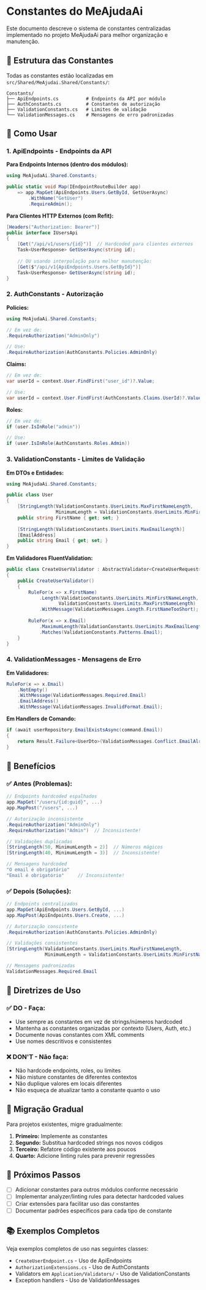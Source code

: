 # Constantes do MeAjudaAi

Este documento descreve o sistema de constantes centralizadas implementado no projeto MeAjudaAi para melhor organização e manutenção.

## 📁 Estrutura das Constantes

Todas as constantes estão localizadas em `src/Shared/MeAjudai.Shared/Constants/`:

```
Constants/
├── ApiEndpoints.cs          # Endpoints da API por módulo
├── AuthConstants.cs         # Constantes de autorização
├── ValidationConstants.cs   # Limites de validação
└── ValidationMessages.cs    # Mensagens de erro padronizadas
```

## 🚀 Como Usar

### 1. ApiEndpoints - Endpoints da API

**Para Endpoints Internos (dentro dos módulos):**

```csharp
using MeAjudaAi.Shared.Constants;

public static void Map(IEndpointRouteBuilder app)
    => app.MapGet(ApiEndpoints.Users.GetById, GetUserAsync)
        .WithName("GetUser")
        .RequireAdmin();
```

**Para Clientes HTTP Externos (com Refit):**

```csharp
[Headers("Authorization: Bearer")]
public interface IUsersApi
{
    [Get("/api/v1/users/{id}")]  // Hardcoded para clientes externos
    Task<UserResponse> GetUserAsync(string id);
    
    // OU usando interpolação para melhor manutenção:
    [Get($"/api/v1{ApiEndpoints.Users.GetById}")]
    Task<UserResponse> GetUserAsync(string id);
}
```

### 2. AuthConstants - Autorização

**Policies:**
```csharp
using MeAjudaAi.Shared.Constants;

// Em vez de:
.RequireAuthorization("AdminOnly")

// Use:
.RequireAuthorization(AuthConstants.Policies.AdminOnly)
```

**Claims:**
```csharp
// Em vez de:
var userId = context.User.FindFirst("user_id")?.Value;

// Use:
var userId = context.User.FindFirst(AuthConstants.Claims.UserId)?.Value;
```

**Roles:**
```csharp
// Em vez de:
if (user.IsInRole("admin"))

// Use:
if (user.IsInRole(AuthConstants.Roles.Admin))
```

### 3. ValidationConstants - Limites de Validação

**Em DTOs e Entidades:**
```csharp
using MeAjudaAi.Shared.Constants;

public class User
{
    [StringLength(ValidationConstants.UserLimits.MaxFirstNameLength,
                  MinimumLength = ValidationConstants.UserLimits.MinFirstNameLength)]
    public string FirstName { get; set; }
    
    [StringLength(ValidationConstants.UserLimits.MaxEmailLength)]
    [EmailAddress]
    public string Email { get; set; }
}
```

**Em Validadores FluentValidation:**
```csharp
public class CreateUserValidator : AbstractValidator<CreateUserRequest>
{
    public CreateUserValidator()
    {
        RuleFor(x => x.FirstName)
            .Length(ValidationConstants.UserLimits.MinFirstNameLength,
                   ValidationConstants.UserLimits.MaxFirstNameLength)
            .WithMessage(ValidationMessages.Length.FirstNameTooShort);
            
        RuleFor(x => x.Email)
            .MaximumLength(ValidationConstants.UserLimits.MaxEmailLength)
            .Matches(ValidationConstants.Patterns.Email);
    }
}
```

### 4. ValidationMessages - Mensagens de Erro

**Em Validadores:**
```csharp
RuleFor(x => x.Email)
    .NotEmpty()
    .WithMessage(ValidationMessages.Required.Email)
    .EmailAddress()
    .WithMessage(ValidationMessages.InvalidFormat.Email);
```

**Em Handlers de Comando:**
```csharp
if (await userRepository.EmailExistsAsync(command.Email))
{
    return Result.Failure<UserDto>(ValidationMessages.Conflict.EmailAlreadyExists);
}
```

## 🎯 Benefícios

### ✅ **Antes (Problemas):**
```csharp
// Endpoints hardcoded espalhados
app.MapGet("/users/{id:guid}", ...)
app.MapPost("/users", ...)

// Autorização inconsistente
.RequireAuthorization("AdminOnly")
.RequireAuthorization("Admin")  // Inconsistente!

// Validações duplicadas
[StringLength(50, MinimumLength = 2)]  // Números mágicos
[StringLength(40, MinimumLength = 3)]  // Inconsistente!

// Mensagens hardcoded
"O email é obrigatório"
"Email é obrigatório"     // Inconsistente!
```

### ✅ **Depois (Soluções):**
```csharp
// Endpoints centralizados
app.MapGet(ApiEndpoints.Users.GetById, ...)
app.MapPost(ApiEndpoints.Users.Create, ...)

// Autorização consistente
.RequireAuthorization(AuthConstants.Policies.AdminOnly)

// Validações consistentes
[StringLength(ValidationConstants.UserLimits.MaxFirstNameLength,
              MinimumLength = ValidationConstants.UserLimits.MinFirstNameLength)]

// Mensagens padronizadas
ValidationMessages.Required.Email
```

## 📝 Diretrizes de Uso

### ✅ **DO - Faça:**
- Use sempre as constantes em vez de strings/números hardcoded
- Mantenha as constantes organizadas por contexto (Users, Auth, etc.)
- Documente novas constantes com XML comments
- Use nomes descritivos e consistentes

### ❌ **DON'T - Não faça:**
- Não hardcode endpoints, roles, ou limites
- Não misture constantes de diferentes contextos
- Não duplique valores em locais diferentes
- Não esqueça de atualizar tanto a constante quanto o uso

## 🔄 Migração Gradual

Para projetos existentes, migre gradualmente:

1. **Primeiro:** Implemente as constantes
2. **Segundo:** Substitua hardcoded strings nos novos códigos
3. **Terceiro:** Refatore código existente aos poucos
4. **Quarto:** Adicione linting rules para prevenir regressões

## 🚀 Próximos Passos

- [ ] Adicionar constantes para outros módulos conforme necessário
- [ ] Implementar analyzer/linting rules para detectar hardcoded values
- [ ] Criar extensões para facilitar uso das constantes
- [ ] Documentar padrões específicos para cada tipo de constante

## 📚 Exemplos Completos

Veja exemplos completos de uso nas seguintes classes:
- `CreateUserEndpoint.cs` - Uso de ApiEndpoints
- `AuthorizationExtensions.cs` - Uso de AuthConstants
- Validators em `Application/Validators/` - Uso de ValidationConstants
- Exception handlers - Uso de ValidationMessages